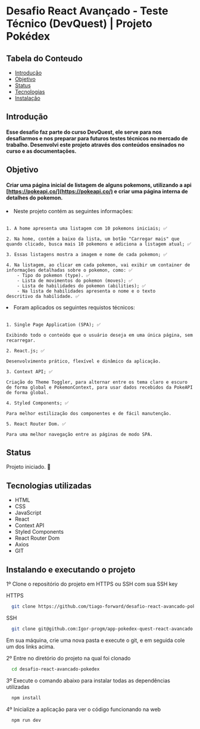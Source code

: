 # Desafio React Avançado - Teste Técnico (DevQuest) | Projeto Pokédex

## Tabela do Conteudo

<ul>
<li><a href="#introdução">Introdução</a></li>
<li><a href="#objetivo">Objetivo</a></li>
<li><a href="#status">Status</a></li>
<!-- <li><a href="#curiosidade">Curiosidade</a></li> -->
<li><a href="#tecnologias-utilizadas">Tecnologias</a></li>
<li><a href="#instalando-e-executando-o-projeto">Instalação</a></li>
</ul>

## Introdução

#### Esse desafio faz parte do curso DevQuest, ele serve para nos desafiarmos e nos preparar para futuros testes técnicos no mercado de trabalho. Desenvolvi este projeto através dos conteúdos ensinados no curso e as documentações.

## Objetivo

#### Criar uma página inicial de listagem de alguns pokemons, utilizando a api [https://pokeapi.co/](https://pokeapi.co/) e criar uma página interna de detalhes do pokemon.

<li>Neste projeto contém as seguintes informações:<br><br>

    1. A home apresenta uma listagem com 10 pokemons iniciais; ✅

    2. Na home, contém a baixo da lista, um botão "Carregar mais" que quando clicado, busca mais 10 pokemons e adiciona a listagem atual; ✅

    3. Essas listagens mostra a imagem e nome de cada pokemon; ✅

    4. Na listagem, ao clicar em cada pokemon, vai exibir um container de informações detalhadas sobre o pokemon, como: ✅
        - Tipo do pokemon (type). ✅
        - Lista de movimentos do pokemon (moves); ✅
        - Lista de habilidades do pokemon (abilities); ✅
        - Na lista de habilidades apresenta o nome e o texto
    descritivo da habilidade. ✅


<li>Foram aplicados os seguintes requistos técnicos:<br><br>

    1. Single Page Application (SPA); ✅

    Exibindo todo o conteúdo que o usuário deseja em uma única página, sem recarregar.

    2. React.js; ✅
    
    Desenvolvimento prático, flexível e dinâmico da aplicação.
    
    3. Context API; ✅
    
    Criação do Theme Toggler, para alternar entre os tema claro e escuro de forma global e PokemonContext, para usar dados recebidos da PokeAPI de forma global.
  
    4. Styled Components; ✅
    
    Para melhor estilização dos componentes e de fácil manutenção.
    
    5. React Router Dom. ✅
    
    Para uma melhor navegação entre as páginas de modo SPA.


## Status

Projeto iniciado. 🥰

<!-- ### Layout Desktop / Mobile
<img src="./src/gif/projeto-funcionando.gif" alt="Gif do desafio funcionando em ambas as telas"> -->

<!-- ## Curiosidade

Este desafio me proporcionou muita satisfação ao concluí-lo. Além disso, pude observar a qualidade da estrutura e organização do código, que são ensinadas pelos professores do curso DevQuest no módulo de JavaScript. Consegui compreender todas as explicações sobre a construção do código e pude concluir as 3 solicitações, mantendo a estrutura original do código. -->

## Tecnologias utilizadas

- HTML
- CSS
- JavaScript
- React
- Context API
- Styled Components
- React Router Dom
- Axios
- GIT

<!-- - [@vitejs/plugin-react](https://github.com/vitejs/vite-plugin-react/blob/main/packages/plugin-react/README.md) uses [Babel](https://babeljs.io/) for Fast Refresh
- [@vitejs/plugin-react-swc](https://github.com/vitejs/vite-plugin-react-swc) uses [SWC](https://swc.rs/) for Fast Refresh -->

## Instalando e executando o projeto

1º Clone o repositório do projeto em HTTPS ou SSH com sua SSH key

HTTPS
```bash
  git clone https://github.com/tiago-forward/desafio-react-avancado-pokedex.git
```

SSH
```bash
  git clone git@github.com:Igor-progm/app-pokedex-quest-react-avancado.git
```

Em sua máquina, crie uma nova pasta e execute o git, e em seguida cole um dos links acima.
<br>

2º Entre no diretório do projeto na qual foi clonado

```bash
  cd desafio-react-avancado-pokedex
```

3º Execute o comando abaixo para instalar todas as dependências utilizadas

```bash
  npm install
```

4º Inicialize a aplicação para ver o código funcionando na web

```bash
  npm run dev
```

<!-- ## Contribuições

Contribua com esse projeto e me ajuda a aprender melhores soluções de código e novas funcionalidades -->